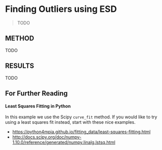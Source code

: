 # Finding Outliers using ESD

> TODO

## METHOD

TODO

## RESULTS

TODO

## For Further Reading

#### Least Squares Fitting in Python

In this example we use the Scipy `curve_fit` method. If you would like to try using a least squares fit instead, start with these nice examples.

* https://python4mpia.github.io/fitting_data/least-squares-fitting.html
* http://docs.scipy.org/doc/numpy-1.10.0/reference/generated/numpy.linalg.lstsq.html
